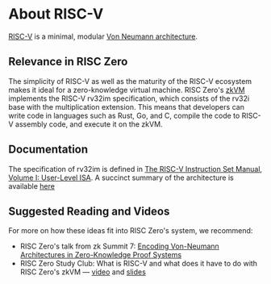 # About RISC-V

[RISC-V](https://en.wikipedia.org/wiki/RISC-V) is a minimal, modular [Von Neumann architecture](https://en.wikipedia.org/wiki/Von_Neumann_architecture).

## Relevance in RISC Zero

The simplicity of RISC-V as well as the maturity of the RISC-V ecosystem makes it ideal for a zero-knowledge virtual machine.
RISC Zero's [zkVM](/api/zkvm) implements the RISC-V rv32im specification, which consists of the rv32i base with the multiplication extension.
This means that developers can write code in languages such as Rust, Go, and C, compile the code to RISC-V assembly code, and execute it on the zkVM.

## Documentation

The specification of rv32im is defined in [The RISC-V Instruction Set Manual, Volume I: User-Level ISA](https://riscv.org/wp-content/uploads/2019/12/riscv-spec-20191213.pdf).
A succinct summary of the architecture is available [here](https://github.com/liukanshan1/CS61C/blob/main/riscv-card.pdf)

## Suggested Reading and Videos

For more on how these ideas fit into RISC Zero's system, we recommend:

- RISC Zero's talk from zk Summit 7: [Encoding Von-Neumann Architectures in Zero-Knowledge Proof Systems](https://www.youtube.com/watch?v=od033ugtlYQ\&list=PLcPzhUaCxlCgCvzkkaBWzVuHdBRsTNxj1\&index=7)
- RISC Zero Study Club: What is RISC-V and what does it have to do with RISC Zero's zkVM ― [video](https://www.youtube.com/watch?v=11DIflEwx50\&list=PLcPzhUaCxlCjdhONxEYZ1dgKjZh3ZvPtl\&index=5\&t=1s) and [slides](https://drive.google.com/file/d/1p7E5Sgi__5_CevGKHpTwrlb0KWjSaYPU/view)
